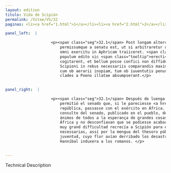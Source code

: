 ```yaml
---
layout: edition
titulo: Vida de Scipión
permalink: /Vitae/VS/32
paginas: <li><a href="1.html">1</a></li><li><a href="2.html">2</a></li><li><a href="3.html">3</a></li><li><a href="4.html">4</a></li><li><a href="5.html">5</a></li><li><a href="6.html">6</a></li><li><a href="7.html">7</a></li><li><a href="8.html">8</a></li><li><a href="9.html">9</a></li><li><a href="10.html">10</a></li><li><a href="11.html">11</a></li><li><a href="12.html">12</a></li><li><a href="13.html">13</a></li><li><a href="14.html">14</a></li><li><a href="15.html">15</a></li><li><a href="16.html">16</a></li><li><a href="17.html">17</a></li><li><a href="18.html">18</a></li><li><a href="19.html">19</a></li><li><a href="20.html">20</a></li><li><a href="21.html">21</a></li><li><a href="22.html">22</a></li><li><a href="23.html">23</a></li><li><a href="24.html">24</a></li><li><a href="25.html">25</a></li><li><a href="26.html">26</a></li><li><a href="27.html">27</a></li><li><a href="28.html">28</a></li><li><a href="29.html">29</a></li><li><a href="30.html">30</a></li><li><a href="31.html">31</a></li><li><a href="32.html">32</a></li><li><a href="33.html">33</a></li><li><a href="34.html">34</a></li><li><a href="35.html">35</a></li><li><a href="36.html">36</a></li><li><a href="37.html">37</a></li><li><a href="38.html">38</a></li><li><a href="39.html">39</a></li><li><a href="40.html">40</a></li><li><a href="41.html">41</a></li><li><a href="42.html">42</a></li><li><a href="43.html">43</a></li><li><a href="44.html">44</a></li><li><a href="45.html">45</a></li><li><a href="46.html">46</a></li><li><a href="47.html">47</a></li><li><a href="48.html">48</a></li><li><a href="49.html">49</a></li><li><a href="50.html">50</a></li><li><a href="51.html">51</a></li><li><a href="52.html">52</a></li><li><a href="53.html">53</a></li><li><a href="54.html">54</a></li><li><a href="55.html">55</a></li><li><a href="56.html">56</a></li><li><a href="57.html">57</a></li><li><a href="58.html">58</a></li><li><a href="59.html">59</a></li><li><a href="60.html">60</a></li><li><a href="61.html">61</a></li><li><a href="62.html">62</a></li><li><a href="63.html">63</a></li><li><a href="64.html">64</a></li><li><a href="65.html">65</a></li><li><a href="66.html">66</a></li><li><a href="67.html">67</a></li><li><a href="68.html">68</a></li><li><a href="69.html">69</a></li><li><a href="70.html">70</a></li><li><a href="71.html">71</a></li><li><a href="72.html">72</a></li><li><a href="73.html">73</a></li><li><a href="74.html">74</a></li>

panel_left:  |

                    <p><span class="seg">32.1</span> Post longam altercationem Scipioni Sicilia decreta,
                        permissumque a senatu est, ut si arbitraretur utile exque republica esse cum
                        omni exercitu in Aphricam traiiceret. <span class="seg">2</span> Hoc senatus consulto in
                        populum edito sic <span class="tooltip">erecti<span class="tooltiptext">erepti <span class="siglas">U</span> </span></span> sunt omnium animi ad spem magnarum rerum, ut iam de Aphrica
                        cogitarent, et bellum posse confici non diffiderent. <span class="seg">3</span> Sed
                        Scipioni in rebus necessariis comparandis maxima difficultas proponebatur,
                        cum ob aerarii inopiam, tum ob iuuentutis penuriam, cuius florem praeteritae
                        clades a Poeno illatae absumpserant.</p>
                

panel_right:  |

                    <p><span class="seg">32.1</span> Después de luenga altercación, señalósele a Scipión Sicilia y
                        permitió el senado que, si le pareciesse <a href="../public/images/1491/186r.jpg" target="new"><img class="facs" src="https://alfonsodepalencia.github.io/Vitae/public/images/facs_icon.jpg"/></a>[186r,b] provechoso para la
                        república, passasse con el exército en África. <span class="seg">2</span> Con el tal
                        consulto del senado, publicado en el pueblo, de tal guisa se enhestaron los
                        ánimos de todos a la esperança de grandes cosas, que todos pensavan en lo de
                        África y no desconfiavan que se podiesse acabar la guerra. <span class="seg">3</span> Mas
                        muy grand difficultad recrecía a Scipión para el aparejo de las cosas
                        necessarias, assí por la mengua del thesoro público, como por la falta de la
                        juventud, cuyo flor avían derribado los desastres tan perdidosos que
                        Hanníbal induxera a los romanos. </p>
                

---
```


Technical Description 